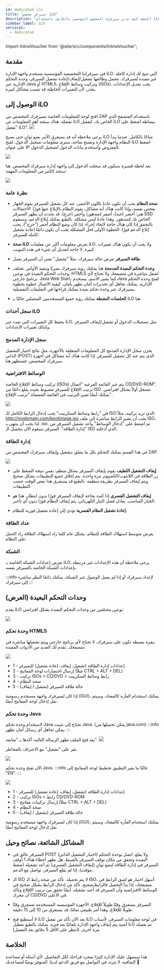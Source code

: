 ```yaml
---
id: dedicated-ilo
title: "سيرفر مخصص: iLO"
description: "اكتشف كيف تدير سيرفرك المخصص المؤسسي بالكامل باستخدام iLO للتحكم والمراقبة السلسة → تعلّم المزيد الآن"
sidebar_label: iLO
services:
  - dedicated
---
```


import InlineVoucher from '@site/src/components/InlineVoucher';

## مقدمة
في سيرفراتنا المخصصة المؤسسية نستخدم واجهة الإدارة iLO، التي تتيح لك إدارة كاملة غير مقيدة لسيرفرك.
تشمل وظائفها تشغيل/إيقاف/إعادة تشغيل السيرفر، وحدة التحكم الإدارية عبر Java أو HTML5، وتركيب وسائط الإقلاع (ISOs).
يجب تعديل الإعدادات بحذر، لأن التغييرات الخاطئة قد تسبب مشاكل كبيرة.

<InlineVoucher />

## الوصول إلى iLO
افتح لوحة المعلومات الخاصة بسيرفرك المخصص من ZAP باستخدام المتصفح الذي تفضله. هناك ستجد أهم المعلومات عن iLO الخاص بك.
لتفعيل iLO ببساطة اضغط على "تفعيل iLO".
![](https://screensaver01.zap-hosting.com/index.php/s/grj9PxttLKiZg6m/preview)

يرجى ملاحظة أنه قد يستغرق الأمر بضع ثوانٍ حتى يصبح iLO متاحًا بالكامل.
عندما يبدأ النظام واجهة الإدارة وتصبح متاحة، سترى معلومات تسجيل الدخول.
لفتح iLO اضغط على عنوان IP المعروض واستخدم بيانات الدخول لتسجيل الدخول.

![](https://screensaver01.zap-hosting.com/index.php/s/MJeEW2LLrjxsAGN/preview)

بعد لحظة قصيرة ستكون قد سجلت الدخول إلى واجهة إدارة سيرفرك المخصص.
هنا ستجد الكثير من المعلومات المهمة:

![](https://screensaver01.zap-hosting.com/index.php/s/BGWGXDRgS9A74dB/preview)

### نظرة عامة
* **صحة النظام**
يجب أن تكون عادةً باللون الأخضر، عند كل تشغيل للسيرفر يقوم الجهاز بفحص نفسه، وإذا كانت هناك أية مشاكل، يقوم النظام بالإبلاغ عنها فورًا.
الاحتمالات هي: أخضر (جيد)، أصفر (متدهور) وأحمر (حرج). قد يحدث أن يظهر السيرفر SSD الخاص بك كمتدهور، وهذا عادةً ليس مشكلة.
بالطبع يمكنك إبلاغ الدعم، وسنقوم بالتحقق إذا كان هناك حاجة لاتخاذ إجراء. إذا كان وضع النظام أحمر ("حرج")، يجب إبلاغ الدعم فورًا.
الخطوة الأولى لحل المشكلة يجب أن تكون دائمًا إعادة تشغيل كاملة للسيرفر.

* **صحة iLO**
تعرض معلومات أكثر عن معلمات iLO، ولا يجب أن يكون هناك تغييرات كبيرة.
لا حاجة لتعديل أي شيء في هذه التبويب.

* **طاقة السيرفر**
تعرض حالة سيرفرك، مثلاً "تشغيل" تعني أن السيرفر يعمل.

* **وحدة التحكم البعيدة المدمجة**
هنا يمكنك رؤية سيرفرك بصريًا وتنفيذ الأوامر.
تختلف وحدات التحكم البعيدة في نوعين.
HTML5 تُشغل مباشرة في متصفحك ولا تحتاج لأي برنامج خارجي.
Java Web Start، كما يشير الاسم، يستخدم Java لفتح وحدة التحكم الإدارية.
يمكنك تجاهل أي تحذيرات أمان تظهر بأمان.
كيفية الاتصال خطوة بخطوة بسيرفرك عبر وحدة تحكم بعيدة يمكنك قراءتها في التعليمات التفصيلية.

* **الجلسات النشطة**
يمكنك رؤية جميع المستخدمين المتصلين حاليًا بـ iLO هنا.

### سجل أحداث iLO
يحفظ كل التغييرات التي تمت عبر iLO، مثل تسجيلات الدخول أو تشغيل/إيقاف السيرفر وكذلك تغييرات الإعدادات.

### سجل الإدارة المدمج
يخزن سجل الإدارة المدمج كل المعلومات المتعلقة بالأجهزة، مثل نتائج اختبار التشغيل الذاتي (POST) الذي يتم عند كل تشغيل للسيرفر.
إذا كانت هناك أية مشاكل في أجهزة سيرفرك المخصص، فستظهر هنا.

### الوسائط الافتراضية
تركيب وسائط الإقلاع الخاصة (ISOs) يتم عبر القائمة الفرعية "اتصال CD/DVD-ROM".
ترتيب الإقلاع للسيرفر مضبوط بحيث يقلع دائمًا من ISO مسجل أولاً بشكل افتراضي.
يمكنك أيضًا تغيير الترتيب في القائمة المسماة "ترتيب الإقلاع".

![](https://screensaver01.zap-hosting.com/index.php/s/6ezDgt2dsCMwEam/preview)

في "رابط وسائط السكريبت" يجب إدخال الرابط الكامل للـ ISO الذي تريد تركيبه، مثلاً: http://mydomain.com/bootimage.iso
يجب أن يشير الرابط مباشرة إلى ملف ISO، لذا يجب أن ينتهي بـ .iso.
ثم اضغط على "إدخال الوسائط" وأعد تشغيل السيرفر من "إدارة الطاقة".
السيرفر سيقوم الآن بتحميل الـ ISO الذي أدخلته.

### إدارة الطاقة
في هذا القسم يمكنك التحكم بكل ما يتعلق بتشغيل وإيقاف سيرفرك المخصص من ZAP.

![](https://screensaver01.zap-hosting.com/index.php/s/NHW8iafC3zjcsJG/preview)

* **إيقاف التشغيل اللطيف**
يقوم بإيقاف السيرفر بشكل منظم، نفس نتيجة الضغط على زر الطاقة في اللابتوب/الكمبيوتر مرة واحدة.
يتم إغلاق جميع التطبيقات بشكل صحيح ويتم إيقاف السيرفر بطريقة منظمة.
بالطبع قد يستغرق هذا بعض الوقت حسب التطبيقات.

* **إيقاف التشغيل القسري**
إذا كنت بحاجة لإيقاف السيرفر فورًا بدون انتظار، هذا هو الخيار المناسب. يعادل فصل التيار الكهربائي.
يتم إيقاف النظام فورًا بدون أي تأخير.

* **إعادة تشغيل النظام القسرية**
تؤدي إلى إعادة تشغيل فورية للنظام.

### عداد الطاقة
يعرض متوسط استهلاك الطاقة للنظام، بشكل عام كلما زاد استهلاك الطاقة زاد الحمل على النظام.

### الشبكة
تعرض إعدادات الشبكة الخاصة بـ iLO، يرجى ملاحظة أن هذه الإعدادات غير مرتبطة بإعدادات الشبكة الخاصة بالسيرفر نفسه.

:::info
لإعداد سيرفرك أو إذا لم يعمل الوصول عبر الشبكة، يمكنك دائمًا النظر مباشرة إلى سيرفرك
:::

## وحدات التحكم البعيدة (العرض)
يقدم iLO نوعين مختلفين من وحدات التحكم البعيدة بشكل افتراضي:

![](https://screensaver01.zap-hosting.com/index.php/s/cozRqRt9KLTMCkd/preview)

### وحدة تحكم HTML5
بنقرة بسيطة تكون على سيرفرك، لا تحتاج لأي برنامج خارجي ويتم تشغيلها مباشرة في متصفحك.
تقدم لك العديد من الأدوات المفيدة:

![](https://screensaver01.zap-hosting.com/index.php/s/G8DjtHYnJosiQBy/preview)

* 1 - إعدادات إدارة الطاقة (تشغيل، إيقاف، إعادة تشغيل) للسيرفر
* 2 - إرسال اختصارات لوحة المفاتيح (مثلاً CTRL + ALT + DEL)
* 3 - تركيب ISOs > CD/DVD > رابط وسائط السكريبت
* 4 - صحة النظام
* 5 - حالة طاقة السيرفر (تشغيل / إيقاف)

إذا كان لسيرفرك واجهة مستخدم رسومية (GUI)، يمكنك استخدام الفأرة كالمعتاد، وسيتم نقل إدخال لوحة المفاتيح أيضًا.

### وحدة تحكم Java
لاستخدام وحدة تحكم Java تحتاج إلى تثبيت Java. (يمكن تحميلها من java.com)
:::info
يمكن تجاهل أي رسائل أمان تظهر.
:::

بعد فتح الملف تظهر الرسالة التالية، أكدها بـ "متابعة".
![](https://screensaver01.zap-hosting.com/index.php/s/nByYm3X8DXNHXmP/preview)

نقر على "تشغيل" مع الاعتراف بالمخاطر.

![](https://screensaver01.zap-hosting.com/index.php/s/eWzpyXgQPWWz4J4/preview)

الآن تفتح وحدة تحكم Java.
:::info
غالبًا ما يغير التطبيق تخطيط لوحة المفاتيح إلى "EN".
:::

![](https://screensaver01.zap-hosting.com/index.php/s/kAp5rddEDjdLNwi/preview)

* 1 - إعدادات إدارة الطاقة (تشغيل، إيقاف، إعادة تشغيل) للسيرفر
* 2 - تركيب ISOs > رابط CD/DVD-ROM
* 3 - إرسال تركيبات مفاتيح (مثلاً CTRL + ALT + DEL)
* 4 - صحة النظام
* 5 - حالة طاقة السيرفر (تشغيل / إيقاف)

إذا كان لسيرفرك واجهة مستخدم رسومية (GUI)، يمكنك استخدام الفأرة كالمعتاد، وسيتم نقل إدخال لوحة المفاتيح أيضًا.

## المشاكل الشائعة، نصائح وحيل

* السيرفر عالق في POST (اختبار التشغيل الذاتي) ولا يقلع.
اتصل بوحدة التحكم البعيدة وتحقق من مكان توقف السيرفر بالضبط. هل تظهر أخطاء هناك؟
أوقف السيرفر في إدارة الطاقة لبضع ثوانٍ (إيقاف التشغيل القسري) ثم أعد تشغيله (ضغط مؤقت).
إذا لم يقلع السيرفر، تواصل مع الدعم.

* الـ ISO لا يتم تحميله.
تأكد من صحة رابط الـ ISO، أسهل اختبار هو لصق الرابط في متصفحك، إذا بدأ التحميل فالرابط صحيح.
تأكد من إدخال الرابط بشكل صحيح في الوسائط الافتراضية وأن السيرفر قد أُعيد تشغيله. أيضًا تحقق من ترتيب الإقلاع وتأكد أن محرك CD/DVD في الأعلى.

* السيرفر يستغرق وقتًا طويلاً للإقلاع.
الأجهزة المؤسسية المستخدمة تستغرق وقتًا طويلًا للإقلاع، وهذا أمر طبيعي تمامًا. قد يستغرق من 10 إلى 15 دقيقة.

* لا أستطيع فتح iLO بعد الآن
تأكد من تفعيل iLO في لوحة معلومات السيرفر، لأسباب أمنية يتم إيقاف واجهة الإدارة تلقائيًا بعد فترة.
يمكنك بالطبع تعطيل iLO ثم تفعيله مرة أخرى. (انتظر على الأقل 5 دقائق بعد التفعيل)



## الخلاصة

هذا سيسهل عليك الإدارة كثيرًا بمجرد قراءتك لكل التفاصيل. لأي أسئلة أو مساعدة إضافية، لا تتردد في التواصل مع فريق الدعم لدينا، المتوفر يوميًا لمساعدتك! 🙂

<InlineVoucher />